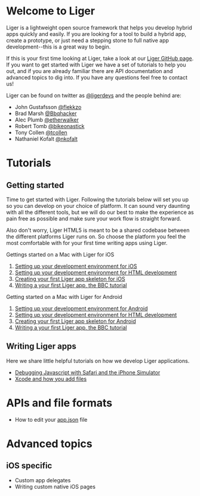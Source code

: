 # Welcome to Liger

Liger is a lightweight open source framework that helps you develop hybrid apps quickly and easily. If you are looking for a tool to build a hybrid app, create a prototype, or just need a stepping stone to full native app development--this is a great way to begin.

If this is your first time looking at Liger, take a look at our [Liger GitHub page](http://reachlocal.github.io/liger/). If you want to get started with Liger we have a set of tutorials to help you out, and if you are already familiar there are API documentation and advanced topics to dig into. If you have any questions feel free to contact us!

Liger can be found on twitter as [@ligerdevs](https://twitter.com/ligerdevs) and the people behind are:

* John Gustafsson [@flekkzo](https://twitter.com/flekkzo)
* Brad Marsh [@Bbqhacker](https://twitter.com/Bbqhacker)
* Alec Plumb [@etherwalker](https://twitter.com/etherwalker)
* Robert Tomb [@bikeonastick](https://twitter.com/bikeonastick)
* Tony Collen [@tcollen](https://twitter.com/tcollen)
* Nathaniel Kofalt [@nkofalt](https://twitter.com/nkofalt)

# Tutorials
## Getting started

Time to get started with Liger. Following the tutorials below will set you up so you can develop on your choice of platform. It can sound very daunting with all the different tools, but we will do our best to make the experience as pain free as possible and make sure your work flow is straight forward.

Also don't worry, Liger HTML5 is meant to be a shared codebase between the different platforms Liger runs on. So choose the platform you feel the most comfortable with for your first time writing apps using Liger.

Gettings started on a Mac with Liger for iOS

1. [Setting up your development environment for iOS]()
2. [Setting up your development environment for HTML development]()
3. [Creating your first Liger app skeleton for iOS]()
4. [Writing a your first Liger app, the BBC tutorial]()

Getting started on a Mac with Liger for Android

1. [Setting up your development environment for Android]()
2. [Setting up your development environment for HTML development]()
3. [Creating your first Liger app skeleton for Android]()
4. [Writing a your first Liger app, the BBC tutorial]()

## Writing Liger apps

Here we share little helpful tutorials on how we develop Liger applications.

* [Debugging Javascript with Safari and the iPhone Simulator]()
* [Xcode and how you add files]()

# APIs and file formats

* How to edit your [app.json]() file

# Advanced topics

## iOS specific

* Custom app delegates
* Writing custom native iOS pages
